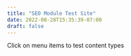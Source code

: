 ```yaml
---
title: "SEO Module Test Site"
date: 2022-08-28T15:35:39-07:00
draft: false
--- 
```

Click on menu items to test content types
